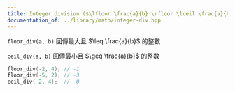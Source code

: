 ```yaml
---
title: Integer division ($\lfloor \frac{a}{b} \rfloor \lceil \frac{a}{b} \rceil$)
documentation_of: ../library/math/integer-div.hpp
---
```


`floor_div(a, b)` 回傳最大且 $\leq \frac{a}{b}$ 的整數

`ceil_div(a, b)` 回傳最小且 $\geq \frac{a}{b}$ 的整數

```cpp
floor_div(-2, 4); // -1
floor_div(-5, 2); // -3
ceil_div(-2, 4);  //  0
```
